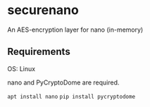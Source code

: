 # securenano
An AES-encryption layer for nano (in-memory)


## Requirements

OS: Linux

nano and PyCryptoDome are required.

`apt install nano`
`pip install pycryptodome`
